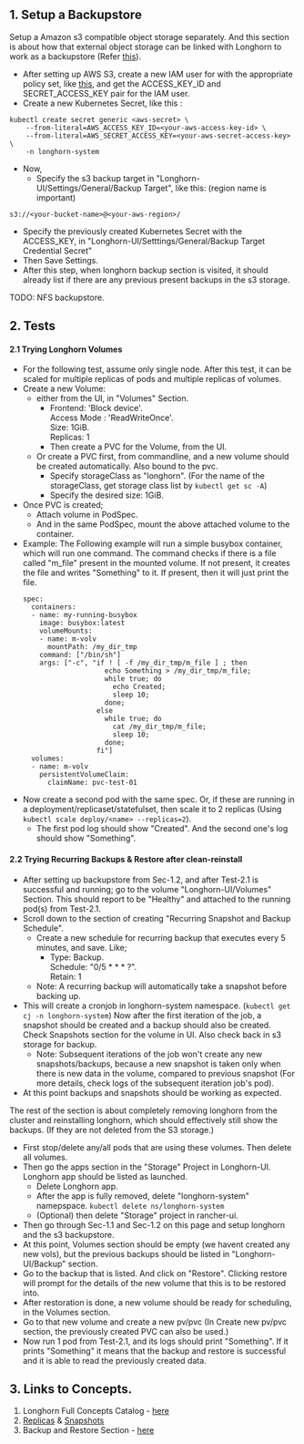 ## 1. Setup a Backupstore
Setup a Amazon s3 compatible object storage separately. And this section is about how that external object storage can be linked with Longhorn to work as a backupstore (Refer [this](https://longhorn.io/docs/1.1.0/snapshots-and-backups/backup-and-restore/set-backup-target/)).

- After setting up AWS S3, create a new IAM user for with the appropriate policy set, like [this](https://longhorn.io/docs/1.1.0/snapshots-and-backups/backup-and-restore/set-backup-target/), and get the ACCESS_KEY_ID and SECRET_ACCESS_KEY pair for the IAM user.
- Create a new Kubernetes Secret, like this :
```
kubectl create secret generic <aws-secret> \
    --from-literal=AWS_ACCESS_KEY_ID=<your-aws-access-key-id> \
    --from-literal=AWS_SECRET_ACCESS_KEY=<your-aws-secret-access-key> \
    -n longhorn-system
```
- Now,
  - Specify the s3 backup target in "Longhorn-UI/Settings/General/Backup Target", like this: (region name is important)
```
s3://<your-bucket-name>@<your-aws-region>/
```
  - Specify the previously created Kubernetes Secret with the ACCESS_KEY, in "Longhorn-UI/Setttings/General/Backup Target Credential Secret"
  - Then Save Settings.
- After this step, when longhorn backup section is visited, it should already list if there are any previous present backups in the s3 storage.


TODO: NFS backupstore.
## 2. Tests

#### 2.1 Trying Longhorn Volumes
- For the following test, assume only single node. After this test, it can be scaled for multiple replicas of pods and multiple replicas of volumes.
- Create a new Volume:
  - either from the UI, in "Volumes" Section.
    - Frontend: 'Block device'.\
    Access Mode : 'ReadWriteOnce'.\
    Size: 1GiB.\
    Replicas: 1
    - Then create a PVC for the Volume, from the UI.
  - Or create a PVC first, from commandline, and a new volume should be created automatically. Also bound to the pvc.
    - Specify storageClass as "longhorn". (For the name of the storageClass, get storage class list by `kubectl get sc -A`)
    - Specify the desired size: 1GiB.
- Once PVC is created;
  - Attach volume in PodSpec.
  - And in the same PodSpec, mount the above attached volume to the container.
- Example: The Following example will run a simple busybox container, which will run one command. The command checks if there is a file called "m_file" present in the mounted volume. If not present, it creates the file and writes "Something" to it. If present, then it will just print the file.
  ```
  spec:
    containers:
    - name: my-running-busybox
      image: busybox:latest
      volumeMounts:
      - name: m-volv
        mountPath: /my_dir_tmp
      command: ["/bin/sh"]
      args: ["-c", "if ! [ -f /my_dir_tmp/m_file ] ; then
                      echo Something > /my_dir_tmp/m_file;
                      while true; do
                        echo Created;
                        sleep 10;
                      done;
                    else
                      while true; do
                        cat /my_dir_tmp/m_file;
                        sleep 10;
                      done;
                    fi"]
    volumes:
    - name: m-volv
      persistentVolumeClaim:
        claimName: pvc-test-01
  ```
- Now create a second pod with the same spec. Or, if these are running in a deployment/replicaset/statefulset, then scale it to 2 replicas (Using `kubectl scale deploy/<name> --replicas=2`).
  - The first pod log should show "Created". And the second one's log should show "Something".

#### 2.2 Trying Recurring Backups & Restore after clean-reinstall

- After setting up backupstore from Sec-1.2, and after Test-2.1 is successful and running; go to the volume "Longhorn-UI/Volumes" Section. This should report to be "Healthy" and attached to the running pod(s) from Test-2.1.
- Scroll down to the section of creating "Recurring Snapshot and Backup Schedule".
  - Create a new schedule for recurring backup that executes every 5 minutes, and save. Like;
    - Type: Backup.\
      Schedule: "0/5 * * * ?".\
      Retain: 1
  - Note: A recurring backup will automatically take a snapshot before backing up.
- This will create a cronjob in longhorn-system namespace. (`kubectl get cj -n longhorn-system`) Now after the first iteration of the job, a snapshot should be created and a backup should also be created. Check Snapshots section for the volume in UI. Also check back in s3 storage for backup.
  - Note: Subsequent iterations of the job won't create any new snapshots/backups, because a new snapshot is taken only when there is new data in the volume, compared to previous snapshot (For more details, check logs of the subsequent iteration job's pod).
- At this point backups and snapshots should be working as expected.

The rest of the section is about completely removing longhorn from the cluster and reinstalling longhorn, which should effectively still show the backups. (If they are not deleted from the S3 storage.)
- First stop/delete any/all pods that are using these volumes. Then delete all volumes.
- Then go the apps section in the "Storage" Project in Longhorn-UI. Longhorn app should be listed as launched.
  - Delete Longhorn app.
  - After the app is fully removed, delete "longhorn-system" namepspace. `kubectl delete ns/longhorn-system`
  - (Optional) then delete "Storage" project in rancher-ui.
- Then go through Sec-1.1 and Sec-1.2 on this page and setup longhorn and the s3 backupstore.
- At this point, Volumes section should be empty (we havent created any new vols), but the previous backups should be listed in "Longhorn-UI/Backup" section.
- Go to the backup that is listed. And click on "Restore". Clicking restore will prompt for the details of the new volume that this is to be restored into.
- After restoration is done, a new volume should be ready for scheduling, in the Volumes section.
- Go to that new volume and create a new pv/pvc (In Create new pv/pvc section, the previously created PVC can also be used.)
- Now run 1 pod from Test-2.1, and its logs should print "Something". If it prints "Something" it means that the backup and restore is successful and it is able to read the previously created data.

## 3. Links to Concepts.

1. Longhorn Full Concepts Catalog - [here](https://longhorn.io/docs/latest/concepts/)
2. [Replicas](https://longhorn.io/docs/latest/concepts/#23-replicas) & [Snapshots](https://longhorn.io/docs/latest/concepts/#24-snapshots)
3. Backup and Restore Section - [here](https://longhorn.io/docs/latest/concepts/#3-backups-and-secondary-storage)
